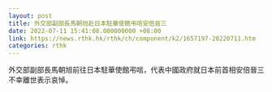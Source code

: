 ```yaml
---
layout: post
title: 外交部副部長馬朝旭赴日本駐華使館弔唁安倍晉三
date: 2022-07-11 15:41:08.000000000 +08:00
link: https://news.rthk.hk/rthk/ch/component/k2/1657197-20220711.htm
categories: rthk
---
```


外交部副部長馬朝旭前往日本駐華使館弔唁，代表中國政府就日本前首相安倍晉三不幸離世表示哀悼。
